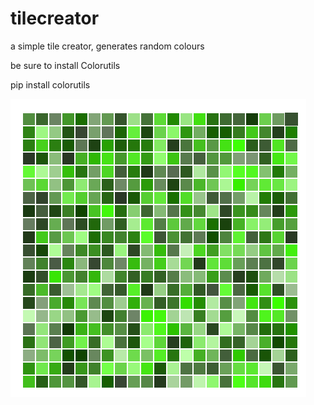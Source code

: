 # tilecreator
a simple tile creator, generates random colours

be sure to install Colorutils

pip install colorutils


![Screenshot](tiles.png)
